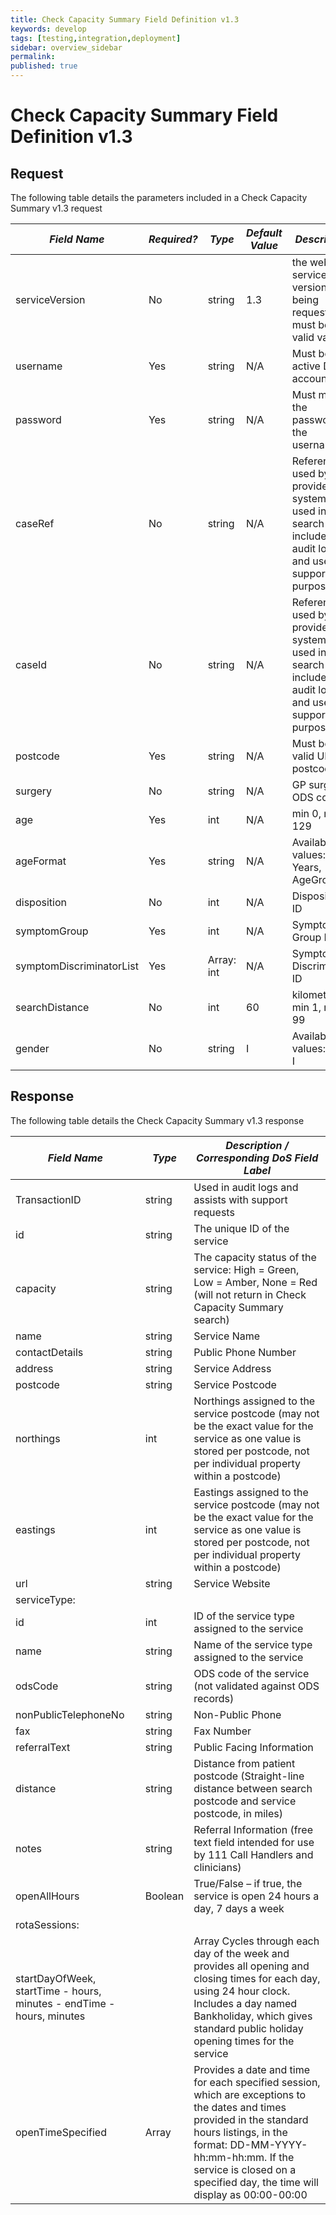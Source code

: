 ```yaml
---
title: Check Capacity Summary Field Definition v1.3
keywords: develop
tags: [testing,integration,deployment]
sidebar: overview_sidebar
permalink:
published: true
---
```


# Check Capacity Summary Field Definition v1.3

## Request 
The following table details the parameters included in a Check Capacity Summary v1.3 request

| *Field Name*    | *Required?*    | *Type*   | *Default Value* | *Description*   |
|-----------------|----------------|----------|-----------------|-----------------|
|serviceVersion	  |  No	           |string	  | 1.3             | the web service version being requested, must be a valid value |
|username         |	Yes            |string    |	N/A	            | Must be an active DoS account |
|password	        | Yes            |string	  | N/A             |	Must match the password for the username |
|caseRef          |	No	           |string	  | N/A	            | Reference used by provider system – not used in search but included in audit logs and used for support purposes|
|caseId           |	No             |	string	| N/A	            | Reference used by provider system – not used in search but included in audit logs and used for support purposes |
|postcode         |	Yes            |	string  |	N/A	            | Must be a valid UK postcode |
|surgery          |	No	           |string    |	N/A	            | GP surgery ODS code |
|age	            |Yes             |	int     |	N/A             |	min 0, max 129 |
|ageFormat        |Yes             |	string	| N/A	            | Available values: Years, AgeGroup |
|disposition      |	No             |	int     |	N/A             |	Disposition ID |
|symptomGroup	    | Yes            |	int     |	N/A             |	Symptom Group ID |
|symptomDiscriminatorList |	Yes    |	Array: int	| N/A	        | Symptom Discriminator ID |
|searchDistance	| No	           | int	    | 60              |	kilometres, min 1, max 99 |
|gender         |	No             |	string	| I	              | Available values: M, F, I |



## Response
The following table details the Check Capacity Summary v1.3 response 

| *Field Name*  | *Type*    | *Description / Corresponding DoS Field Label*  |
|---------------|-----------|------------------------------------------------|
|TransactionID  |	string	  | Used in audit logs and assists with support requests |
|id             |	string	  | The unique ID of the service |
|capacity       |	string	  | The capacity status of the service: High = Green, Low = Amber, None = Red (will not return in Check Capacity Summary search) |
|name           |	string	 | Service Name |
| contactDetails |	string	| Public Phone Number |
| address	      | string	   | Service Address |
| postcode     |	string	  | Service Postcode |
| northings    |	int	      | Northings assigned to the service postcode (may not be the exact value for the service as one value is stored per postcode, not per individual property within a postcode) |
| eastings    |	int         |	Eastings assigned to the service postcode (may not be the exact value for the service as one value is stored per postcode, not per individual property within a postcode) |
| url	        | string      |	Service Website |
| serviceType: |      |           |
|          id | int   | ID of the service type assigned to the service |
|        name | string | 	Name of the service type assigned to the service |
| odsCode     |	string	| ODS code of the service (not validated against ODS records) |
|nonPublicTelephoneNo |	string	| Non-Public Phone |
|fax |	string	| Fax Number |
|referralText |	string |	Public Facing Information |
|distance |	string |	Distance from patient postcode (Straight-line distance between search postcode and service postcode, in miles) |
|notes |	string |	Referral Information (free text field intended for use by 111 Call Handlers and clinicians) |
|openAllHours |	Boolean |	True/False – if true, the service is open 24 hours a day, 7 days a week |
| rotaSessions: |  |       |
|   startDayOfWeek, startTime - hours, minutes - endTime - hours, minutes |  | Array	Cycles through each day of the week and provides all opening and closing times for each day, using 24 hour clock. Includes a day named Bankholiday, which gives standard public holiday opening times for the service |
|  openTimeSpecified |	Array |	Provides a date and time for each specified session, which are exceptions to the dates and times provided in the standard hours listings, in the format: DD-MM-YYYY-hh:mm-hh:mm. If the service is closed on a specified day, the time will display as 00:00-00:00 |

